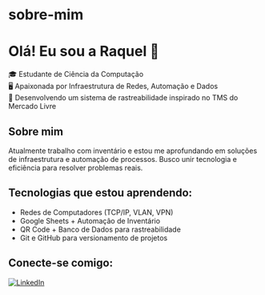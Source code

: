 # sobre-mim
# Olá! Eu sou a Raquel 👋

🎓 Estudante de Ciência da Computação  
🖥️ Apaixonada por Infraestrutura de Redes, Automação e Dados  
🚀 Desenvolvendo um sistema de rastreabilidade inspirado no TMS do Mercado Livre  

## Sobre mim
Atualmente trabalho com inventário e estou me aprofundando em soluções de infraestrutura e automação de processos. Busco unir tecnologia e eficiência para resolver problemas reais.

## Tecnologias que estou aprendendo:
- Redes de Computadores (TCP/IP, VLAN, VPN)
- Google Sheets + Automação de Inventário
- QR Code + Banco de Dados para rastreabilidade
- Git e GitHub para versionamento de projetos

## Conecte-se comigo:
[![LinkedIn](https://img.shields.io/badge/-LinkedIn-%230077B5?style=for-the-badge&logo=linkedin&logoColor=white)](https://www.linkedin.com/in/seu-username/)
